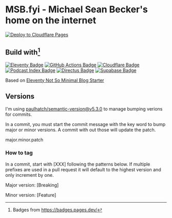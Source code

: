 # MSB.fyi - Michael Sean Becker's home on the internet

[![Deploy to Cloudflare Pages](https://github.com/msbfyi/msb-blog/actions/workflows/publish.yml/badge.svg)](https://github.com/msbfyi/msb-blog/actions/workflows/publish.yml)

## Build with[^1]
[![Eleventy Badge](https://img.shields.io/badge/Eleventy-222?logo=eleventy&logoColor=fff&style=flat)](http://11ty.dev)
[![GitHub Actions Badge](https://img.shields.io/badge/GitHub%20Actions-2088FF?logo=githubactions&logoColor=fff&style=flat)](https://github.com/features/actions)
[![Cloudflare Badge](https://img.shields.io/badge/Cloudflare-F38020?logo=cloudflare&logoColor=fff&style=flat)](https://cloudflare.com)
[![Podcast Index Badge](https://img.shields.io/badge/Podcast%20Index-F90000?logo=podcastindex&logoColor=fff&style=flat)](https://podcastindex.org)
[![Directus Badge](https://img.shields.io/badge/Directus-263238?logo=directus&logoColor=fff&style=flat)](http://directus.io)
[![Supabase Badge](https://img.shields.io/badge/Supabase-3FCF8E?logo=supabase&logoColor=fff&style=flat)](https://supabase.com)

Based on [Eleventy Not So Minimal Blog Starter](https://github.com/mangamaui/eleventy-not-so-minimal-blog-starter)

## Versions

I'm using [paulhatch/semantic-version@v5.3.0](https://github.com/paulhatch/semantic-version/tree/v5.3.0/) to manage bumping verions for commits.

In a commit, you must start the commit message with the key word to bump major or minor versions. A commit with out those will update the patch.

major.minor.patch

### How to tag

In a commit, start with [XXX] following the patterns below. If multiple prefixes are used in a pull request it will default to the highest version and only increment by one.

Major version: [Breaking]

Minor version: [Feature]

[^1]: Badges from https://badges.pages.dev/
